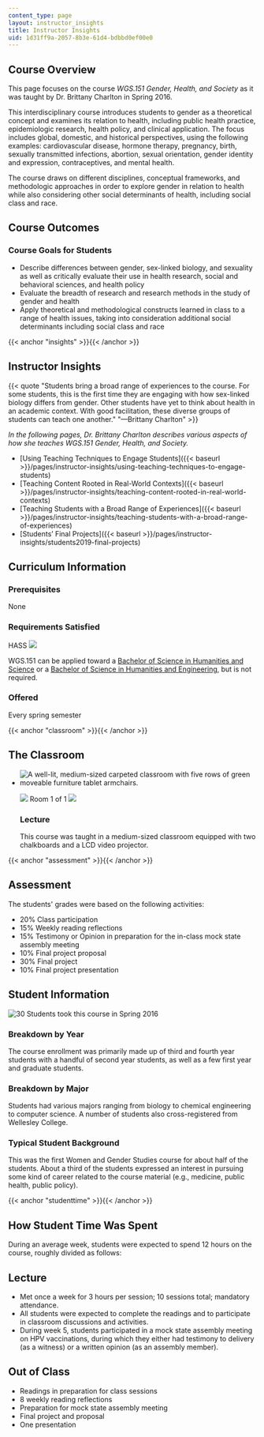 ```yaml
---
content_type: page
layout: instructor_insights
title: Instructor Insights
uid: 1d31ff9a-2057-8b3e-61d4-bdbbd0ef00e0
---
```


Course Overview
---------------

This page focuses on the course _WGS.151 Gender, Health, and Society_ as it was taught by Dr. Brittany Charlton in Spring 2016.

This interdisciplinary course introduces students to gender as a theoretical concept and examines its relation to health, including public health practice, epidemiologic research, health policy, and clinical application. The focus includes global, domestic, and historical perspectives, using the following examples: cardiovascular disease, hormone therapy, pregnancy, birth, sexually transmitted infections, abortion, sexual orientation, gender identity and expression, contraceptives, and mental health.

The course draws on different disciplines, conceptual frameworks, and methodologic approaches in order to explore gender in relation to health while also considering other social determinants of health, including social class and race.

Course Outcomes
---------------

### Course Goals for Students

*   Describe differences between gender, sex-linked biology, and sexuality as well as critically evaluate their use in health research, social and behavioral sciences, and health policy
*   Evaluate the breadth of research and research methods in the study of gender and health
*   Apply theoretical and methodological constructs learned in class to a range of health issues, taking into consideration additional social determinants including social class and race

{{< anchor "insights" >}}{{< /anchor >}}

Instructor Insights
-------------------

{{< quote "Students bring a broad range of experiences to the course. For some students, this is the first time they are engaging with how sex-linked biology differs from gender. Other students have yet to think about health in an academic context. With good facilitation, these diverse groups of students can teach one another." "—Brittany Charlton" >}}

_In the following pages, Dr. Brittany Charlton describes various aspects of how she teaches WGS.151 Gender, Health, and Society._

*   [Using Teaching Techniques to Engage Students]({{< baseurl >}}/pages/instructor-insights/using-teaching-techniques-to-engage-students)
*   [Teaching Content Rooted in Real-World Contexts]({{< baseurl >}}/pages/instructor-insights/teaching-content-rooted-in-real-world-contexts)
*   [Teaching Students with a Broad Range of Experiences]({{< baseurl >}}/pages/instructor-insights/teaching-students-with-a-broad-range-of-experiences)
*   [Students’ Final Projects]({{< baseurl >}}/pages/instructor-insights/students2019-final-projects)

Curriculum Information
----------------------

### Prerequisites

None

### Requirements Satisfied

HASS ![](/images/educator/icon-question-hass.png)

WGS.151 can be applied toward a [Bachelor of Science in Humanities and Science](http://catalog.mit.edu/interdisciplinary/undergraduate-programs/degrees/humanities-science/) or a [Bachelor of Science in Humanities and Engineering](http://catalog.mit.edu/interdisciplinary/undergraduate-programs/degrees/humanities-engineering/), but is not required.

### Offered

Every spring semester

{{< anchor "classroom" >}}{{< /anchor >}}

The Classroom
-------------

*   ![A well-lit, medium-sized carpeted classroom with five rows of green moveable furniture tablet armchairs.](BASEURL_PLACEHOLDER/resources/14e-3101)
    
    ![](/images/educator/classroom_prev_dim.png) Room 1 of 1 ![](/images/educator/classroom_next_dim.png)
    
    ### Lecture
    
    This course was taught in a medium-sized classroom equipped with two chalkboards and a LCD video projector.
    

{{< anchor "assessment" >}}{{< /anchor >}}

Assessment
----------

The students' grades were based on the following activities:

- 20% Class participation
- 15% Weekly reading reflections
- 15% Testimony or Opinion in preparation for the in-class mock state assembly meeting
- 10% Final project proposal
- 30% Final project
- 10% Final project presentation

Student Information
-------------------

![30 Students took this course in Spring 2016](BASEURL_PLACEHOLDER/resources/30)

### Breakdown by Year

The course enrollment was primarily made up of third and fourth year students with a handful of second year students, as well as a few first year and graduate students.

### Breakdown by Major

Students had various majors ranging from biology to chemical engineering to computer science. A number of students also cross-registered from Wellesley College.

### Typical Student Background

This was the first Women and Gender Studies course for about half of the students. About a third of the students expressed an interest in pursuing some kind of career related to the course material (e.g., medicine, public health, public policy).

{{< anchor "studenttime" >}}{{< /anchor >}}

How Student Time Was Spent
--------------------------

During an average week, students were expected to spend 12 hours on the course, roughly divided as follows:

Lecture
-------

*   Met once a week for 3 hours per session; 10 sessions total; mandatory attendance.
*   All students were expected to complete the readings and to participate in classroom discussions and activities.
*   During week 5, students participated in a mock state assembly meeting on HPV vaccinations, during which they either had testimony to delivery (as a witness) or a written opinion (as an assembly member).

Out of Class
------------

*   Readings in preparation for class sessions
*   8 weekly reading reflections
*   Preparation for mock state assembly meeting
*   Final project and proposal
*   One presentation